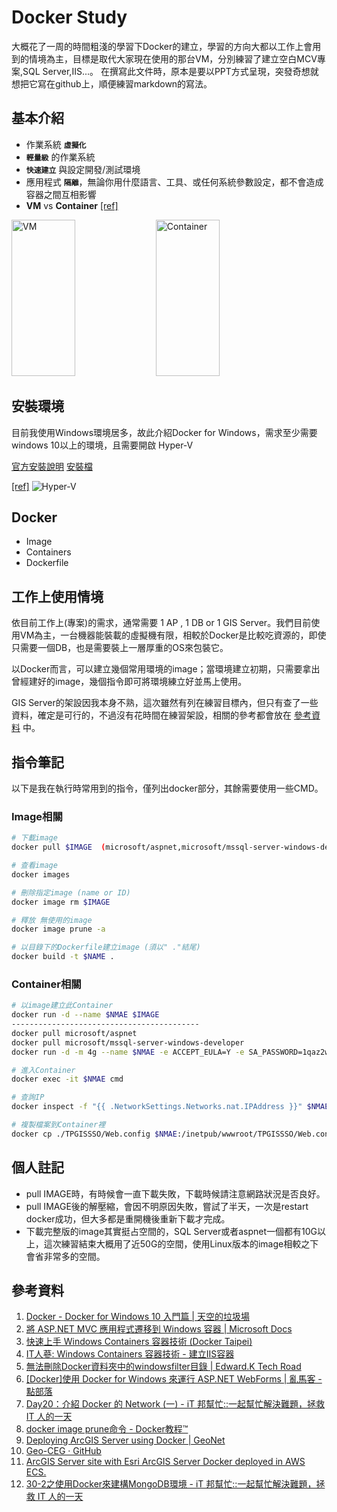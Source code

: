 # Docker Study
大概花了一周的時間粗淺的學習下Docker的建立，學習的方向大都以工作上會用到的情境為主，目標是取代大家現在使用的那台VM，分別練習了建立空白MCV專案,SQL Server,IIS...。
在撰寫此文件時，原本是要以PPT方式呈現，突發奇想就想把它寫在github上，順便練習markdown的寫法。
## 基本介紹

* 作業系統 **`虛擬化`**
* **`輕量級`** 的作業系統
* **`快速建立`** 與設定開發/測試環境
* 應用程式 **`隔離`**，無論你用什麼語言、工具、或任何系統參數設定，都不會造成容器之間互相影響
* **VM** vs **Container** [[ref]](http://www.inwinstack.com/zh/2017/10/13/vm-container-difference/ "圖片參考")

<img src="http://www.inwinstack.com/wp-content/uploads/2017/10/%E9%9B%BB%E5%AD%90%E5%A0%B11.png" alt="VM" width="45%" height="250"/> <img src="http://www.inwinstack.com/wp-content/uploads/2017/10/%E9%9B%BB%E5%AD%90%E5%A0%B12.png" alt="Container" width="45%" height="250"/>
  
## 安裝環境
目前我使用Windows環境居多，故此介紹Docker for Windows，需求至少需要windows 10以上的環境，且需要開啟 Hyper-V

[官方安裝說明](https://store.docker.com/editions/community/docker-ce-desktop-windows "Docker Community Edition for Windows")
[安裝檔](https://download.docker.com/win/stable/Docker%20for%20Windows%20Installer.exe "Docker for Windows")

[[ref]](https://skychang.github.io/2017/01/06/Docker-Docker_for_Windows_10_First/)
![Hyper-V](https://skychang.github.io/2017/01/06/Docker-Docker_for_Windows_10_First/01.png)
## Docker
* Image 
* Containers
* Dockerfile
## 工作上使用情境 
依目前工作上(專案)的需求，通常需要 1 AP , 1 DB or 1 GIS Server。我們目前使用VM為主，一台機器能裝載的虛擬機有限，相較於Docker是比較吃資源的，即使只需要一個DB，也是需要裝上一層厚重的OS來包裝它。

以Docker而言，可以建立幾個常用環境的image；當環境建立初期，只需要拿出曾經建好的image，幾個指令即可將環境練立好並馬上使用。

GIS Server的架設因我本身不熟，這次雖然有列在練習目標內，但只有查了一些資料，確定是可行的，不過沒有花時間在練習架設，相關的參考都會放在 [參考資料](#參考資料) 中。
## 指令筆記
以下是我在執行時常用到的指令，僅列出docker部分，其餘需要使用一些CMD。
### Image相關
```bash
# 下載image
docker pull $IMAGE  (microsoft/aspnet,microsoft/mssql-server-windows-developer,...)

# 查看image
docker images

# 刪除指定image (name or ID)
docker image rm $IMAGE

# 釋放 無使用的image
docker image prune -a

# 以目錄下的Dockerfile建立image (須以" ."結尾)
docker build -t $NAME .
```
### Container相關
```bash
# 以image建立此Container
docker run -d --name $NMAE $IMAGE
------------------------------------------
docker pull microsoft/aspnet
docker pull microsoft/mssql-server-windows-developer
docker run -d -m 4g --name $NMAE -e ACCEPT_EULA=Y -e SA_PASSWORD=1qaz2wsx#EDC -p 1433:1433 microsoft/mssql-server-windows-developer

# 進入Container
docker exec -it $NMAE cmd

# 查詢IP
docker inspect -f "{{ .NetworkSettings.Networks.nat.IPAddress }}" $NMAE

# 複製檔案到Container裡
docker cp ./TPGISSSO/Web.config $NMAE:/inetpub/wwwroot/TPGISSSO/Web.config
```
## 個人註記
* pull IMAGE時，有時候會一直下載失敗，下載時候請注意網路狀況是否良好。
* pull IMAGE後的解壓縮，會因不明原因失敗，嘗試了半天，一次是restart docker成功，但大多都是重開機後重新下載才完成。
* 下載完整版的image其實挺占空間的，SQL Server或者aspnet一個都有10G以上，這次練習結束大概用了近50G的空間，使用Linux版本的image相較之下會省非常多的空間。

## 參考資料
1. [Docker - Docker for Windows 10 入門篇 | 天空的垃圾場](https://skychang.github.io/2017/01/06/Docker-Docker_for_Windows_10_First/)
2. [將 ASP.NET MVC 應用程式遷移到 Windows 容器 | Microsoft Docs](https://docs.microsoft.com/zh-tw/aspnet/mvc/overview/deployment/docker-aspnetmvc)
3. [快速上手 Windows Containers 容器技術 (Docker Taipei)](https://www.slideshare.net/WillHuangTW/windows-containers-docker-taipei)
4. [IT人蔘: Windows Containers 容器技術 - 建立IIS容器](http://it-ginseng.blogspot.com/2018/02/windows-containers-iis.html)
5. [無法刪除Docker資料夾中的windowsfilter目錄 | Edward.K Tech Road](https://edwardkuo.imas.tw/paper/2017/03/09/Docker/Deletewindowsfilter/)
6. [[Docker]使用 Docker for Windows 來運行 ASP.NET WebForms | 亂馬客 - 點部落](https://dotblogs.com.tw/rainmaker/2017/01/05/181153)
7. [Day20：介紹 Docker 的 Network (一) - iT 邦幫忙::一起幫忙解決難題，拯救 IT 人的一天](https://ithelp.ithome.com.tw/articles/10193291?sc=iThelpR)
8. [docker image prune命令 - Docker教程™](https://www.yiibai.com/docker/image_prune.html)
9. [Deploying ArcGIS Server using Docker | GeoNet](https://community.esri.com/thread/166654)
10. [Geo-CEG · GitHub](https://github.com/Geo-CEG)
11. [ArcGIS Server site with Esri ArcGIS Server Docker deployed in AWS ECS.](https://s3.amazonaws.com/arcgisstore1051/7333/docs/ReadmeECS.html)
12. [30-2之使用Docker來建構MongoDB環境 - iT 邦幫忙::一起幫忙解決難題，拯救 IT 人的一天](https://ithelp.ithome.com.tw/articles/10184657)
